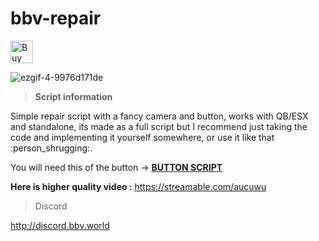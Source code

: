 # bbv-repair
<a href='https://ko-fi.com/G2G0N78P7' target='_blank'><img height='36' style='border:0px;height:36px;' src='https://storage.ko-fi.com/cdn/kofi2.png?v=3' border='0' alt='Buy Me a Coffee at ko-fi.com' /></a>

![ezgif-4-9976d171de](https://github.com/BuddyNotFound/bbv-repair/assets/74051918/251ee8fa-dc2c-4dab-82d0-eb1bf733dfb5)


> **Script information** 

Simple repair script with a fancy camera and button, works with QB/ESX and standalone, its made as a full script but I recommend just taking the code and implementing it yourself somewhere, or use it like that :person_shrugging:.

You will need this of the button -> **[BUTTON SCRIPT](https://forum.cfx.re/t/free-interact-button/5152798/3)**

**Here is higher quality video :** 
https://streamable.com/aucuwu

> Discord

http://discord.bbv.world
